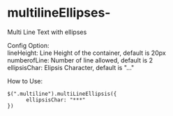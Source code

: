 # multilineEllipses-
Multi Line Text with ellipses

Config Option:  
lineHeight: Line Height of the container, default is 20px  
numberofLine: Number of line allowed, default is 2  
ellipsisChar: Elipsis Character, default is "..."  

How to Use:

```
$(".multiline").multiLineEllipsis({  
      ellipsisChar: "***"  
})  

```
